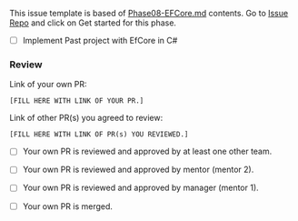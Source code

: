 This issue template is based of [Phase08-EFCore.md](./Phase08-EFCore.md) contents. Go to [Issue Repo](https://github.com/Star-Academy/codestar-intern-issues/issues/new/choose) and click on Get started for this phase.

- [ ] Implement Past project with EfCore in C#

### Review

Link of your own PR:

`[FILL HERE WITH LINK OF YOUR PR.]`

Link of other PR(s) you agreed to review:

`[FILL HERE WITH LINK OF PR(s) YOU REVIEWED.]`


- [ ] Your own PR is reviewed and approved by at least one other team.

- [ ] Your own PR is reviewed and approved by mentor (mentor 2).

- [ ] Your own PR is reviewed and approved by manager (mentor 1).

- [ ] Your own PR is merged.
